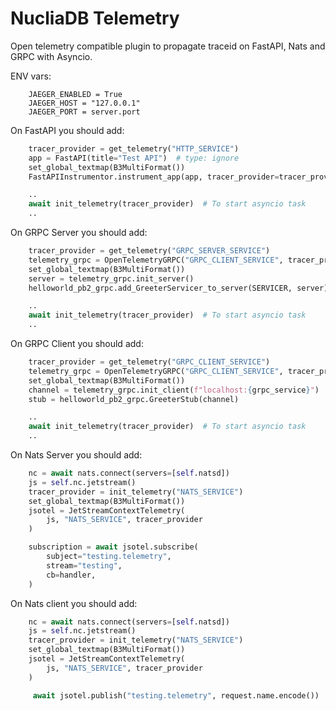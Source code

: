 # NucliaDB Telemetry

Open telemetry compatible plugin to propagate traceid on FastAPI, Nats and GRPC with Asyncio.

ENV vars:

```
    JAEGER_ENABLED = True
    JAEGER_HOST = "127.0.0.1"
    JAEGER_PORT = server.port
```

On FastAPI you should add:

```python
    tracer_provider = get_telemetry("HTTP_SERVICE")
    app = FastAPI(title="Test API")  # type: ignore
    set_global_textmap(B3MultiFormat())
    FastAPIInstrumentor.instrument_app(app, tracer_provider=tracer_provider)

    ..
    await init_telemetry(tracer_provider)  # To start asyncio task
    ..

```

On GRPC Server you should add:

```python
    tracer_provider = get_telemetry("GRPC_SERVER_SERVICE")
    telemetry_grpc = OpenTelemetryGRPC("GRPC_CLIENT_SERVICE", tracer_provider)
    set_global_textmap(B3MultiFormat())
    server = telemetry_grpc.init_server()
    helloworld_pb2_grpc.add_GreeterServicer_to_server(SERVICER, server)

    ..
    await init_telemetry(tracer_provider)  # To start asyncio task
    ..
```

On GRPC Client you should add:

```python
    tracer_provider = get_telemetry("GRPC_CLIENT_SERVICE")
    telemetry_grpc = OpenTelemetryGRPC("GRPC_CLIENT_SERVICE", tracer_provider)
    set_global_textmap(B3MultiFormat())
    channel = telemetry_grpc.init_client(f"localhost:{grpc_service}")
    stub = helloworld_pb2_grpc.GreeterStub(channel)

    ..
    await init_telemetry(tracer_provider)  # To start asyncio task
    ..

```

On Nats Server you should add:

```python
    nc = await nats.connect(servers=[self.natsd])
    js = self.nc.jetstream()
    tracer_provider = init_telemetry("NATS_SERVICE")
    set_global_textmap(B3MultiFormat())
    jsotel = JetStreamContextTelemetry(
        js, "NATS_SERVICE", tracer_provider
    )

    subscription = await jsotel.subscribe(
        subject="testing.telemetry",
        stream="testing",
        cb=handler,
    )

```

On Nats client you should add:

```python
    nc = await nats.connect(servers=[self.natsd])
    js = self.nc.jetstream()
    tracer_provider = init_telemetry("NATS_SERVICE")
    set_global_textmap(B3MultiFormat())
    jsotel = JetStreamContextTelemetry(
        js, "NATS_SERVICE", tracer_provider
    )

     await jsotel.publish("testing.telemetry", request.name.encode())

```
